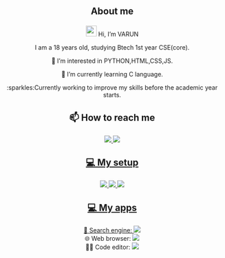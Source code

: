 ## <p align="center"> About me

<p align="center"> <img src="https://media.giphy.com/media/hvRJCLFzcasrR4ia7z/giphy.gif" width="25px"> Hi, I’m VARUN
<p align="center">I am a 18 years old, studying Btech 1st year CSE(core).
<p align="center"> 👀 I’m interested in PYTHON,HTML,CSS,JS.
<p align="center"> 🌱 I’m currently learning C language.
<p align="center">:sparkles:Currently working to improve my skills before the academic year starts.

## <p align="center"> 📫 How to reach me  
  <p align="center">
  <a href="https://discord.com/Varun#2273"><img src="https://img.shields.io/badge/Varun 2273-4285F4?logo=DISCORD&logoColor=white&style=for-the-badge">
  <a href="https://github.com/P-VARUN"><img src="https://img.shields.io/badge/GitHub-100000?style=for-the-badge&logo=github&logoColor=white">
    </p>
  
## <p align="center"> 💻 My setup
  <p align="center">
  <img src="https://img.shields.io/badge/windows_10-0078D6?logo=windows&logoColor=white&style=for-the-badge">
  <img src="https://img.shields.io/badge/intel-core%20i7 13th GEN H processor-%230071C5.svg?&style=for-the-badge&logo=intel&logoColor=white">
  <img src="https://img.shields.io/badge/RAM-8GB-%230071C5.svg?&style=for-the-badge&logoColor=white" />
</p>

## <p align="center"> 💻 My apps
  <p align="center">
  🔎 Search engine: <a href="https://www.google.com"><img src="https://img.shields.io/badge/GOOGLE-fff?style=for-the-badge&logo=GOOGLE&logoColor=black"></a>
  <br>
  🌐 Web browser: <a href="https://www.google.com/intl/en_in/chrome/"><img src="https://img.shields.io/badge/Google_chrome-4285F4?style=for-the-badge&logo=Google-chrome&logoColor=white"></a>
  <br>
  👨‍💻 Code editor: <a href="https://code.visualstudio.com/download"><img src="https://img.shields.io/badge/VS Code-0078D6?logo=visual-studio-code&logoColor=white&style=for-the-badge&color=0086D1"></a>
  </p>
